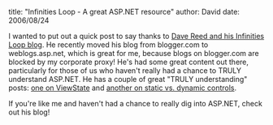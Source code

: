 
title: "Infinities Loop - A great ASP.NET resource"
author: David
date: 2006/08/24

I wanted to put out a quick post to say thanks to [Dave Reed and his Infinities Loop blog](http://weblogs.asp.net/infinitiesloop/default.aspx). He recently moved his blog from blogger.com to weblogs.asp.net, which is great for me, because blogs on blogger.com are blocked by my corporate proxy! He's had some great content out there, particularly for those of us who haven't really had a chance to TRULY understand ASP.NET. He has a couple of great "TRULY understanding" posts: [one on ViewState](http://weblogs.asp.net/infinitiesloop/archive/2006/08/03/Truly-Understanding-Viewstate.aspx) and [another on static vs. dynamic controls](http://weblogs.asp.net/infinitiesloop/archive/2006/08/25/TRULY-Understanding-Dynamic-Controls-_2800_Part-1_2900_.aspx).

If you're like me and haven't had a chance to really dig into ASP.NET, check out his blog!
